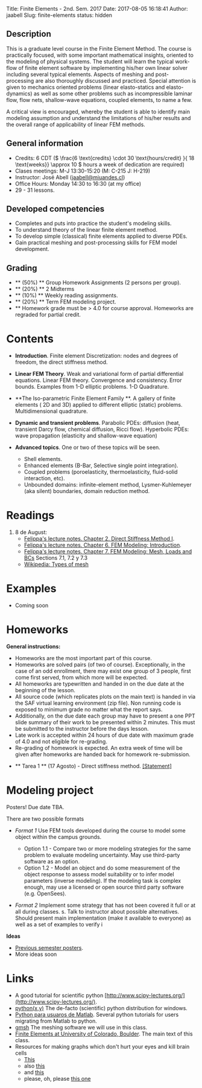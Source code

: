 Title: Finite Elements - 2nd. Sem. 2017
Date: 2017-08-05 16:18:41
Author: jaabell
Slug: finite-elements
status: hidden

## Description

This is a graduate level course in the Finite Element Method. The course is practically focused, with some important mathematical insights, oriented to the modeling of physical systems. The student will learn the typical work-flow of finite element software by implementing his/her own linear solver including several typical elements. Aspects of meshing and post-processing are also thoroughly discussed and practiced. Special attention is given to mechanics oriented problems (linear elasto-statics and elasto-dynamics) as well as some other problems such as incompressible laminar flow, flow nets, shallow-wave equations, coupled elements, to name a few. 

A critical view is encouraged, whereby the student is able to identify main modeling assumption and understand the limitations of his/her results and the overall range of applicability of linear FEM methods. 


## General information 

- Credits: 6 CDT ($ \frac{6 \text{credits} \cdot 30 \text{hours/credit} }{ 18 \text{weeks}} \\approx 10 $ hours a week of dedication are required)
- Clases meetings: M-J 13:30-15:20 (M: C-215 J: H-219)
- Instructor: José Abell (jaabell@miuandes.cl)
- Office Hours: Monday 14:30 to 16:30 (at my office)
- 29 - 31 lessons.

## Developed competencies

- Completes and puts into practice the student's modeling skills. 
- To understand theory of the linear finite element method. 
- To develop simple (classical) finite elements applied to diverse PDEs.
- Gain practical meshing and post-processing skills for FEM model development. 

## Grading

- ** (50%) ** Group Homework Assignments (2 persons per group).
- ** (20%) ** 2 Midterms
- ** (10%) ** Weekly reading assignments.
- ** (20%) ** Term FEM modeling project. 
- ** Homework grade must be > 4.0 for course approval. Homeworks are regraded for partial credit. 

<!-- 
Calendario 
============

<iframe src="https://calendar.google.com/calendar/embed?src=68hj1a9pjm988hq9avip7ggus0%40group.calendar.google.com&ctz=America/Santiago" style="border: 0" width="800" height="600" frameborder="0" scrolling="no"></iframe>

 -->

Contents
============

- **Introduction**. Finite element Discretization: nodes and degrees of freedom, the direct stiffness method.

- **Linear FEM Theory**. Weak and variational form of partial differential equations. Linear FEM theory. Convergence and consistency. Error bounds. Examples from 1-D elliptic problems. 1-D Quadrature. 

- **The Iso-parametric Finite Element Family **. A gallery of finite elements ( 2D and 3D) applied to different elliptic (static) problems. Multidimensional quadrature. 

- **Dynamic and transient problems**. Parabolic PDEs: diffusion (heat, transient Darcy flow, chemical diffusion, Ricci flow).  Hyperbolic PDEs: wave propagation (elasticity and shallow-wave equation)

- **Advanced topics**. One or two of these topics will be seen. 
    - Shell elements.
    - Enhanced elements (B-Bar, Selective single point integration).
    - Coupled problems (poroelasticity, thermoelasticity, fluid-solid interaction, etc). 
    - Unbounded domains: infinite-element method, Lysmer-Kuhlemeyer (aka silent) boundaries, domain reduction method.


Readings
============

1. 8 de August:
    * [Felippa's lecture notes. Chapter 2. Direct Stiffness Method I](http://www.colorado.edu/engineering/CAS/courses.d/IFEM.d/IFEM.Ch02.d/IFEM.Ch02.pdf).
    * [Felippa's lecture notes. Chapter 6. FEM Modeling: Introduction](http://www.colorado.edu/engineering/CAS/courses.d/IFEM.d/IFEM.Ch06.d/IFEM.Ch06.pdf).
    * [Felippa's lecture notes. Chapter 7. FEM Modeling: Mesh, Loads and BCs](http://www.colorado.edu/engineering/CAS/courses.d/IFEM.d/IFEM.Ch07.d/IFEM.Ch07.pdf) Sections 7.1, 7.2 y 7.3
    * [Wikipedia: Types of mesh](https://en.wikipedia.org/wiki/Types_of_mesh)

<!--
1. 15 de Agosto:
    * [Libro de Felippa. Chapter 7. FEM Modeling: Mesh, Loads and BCs](http://www.colorado.edu/engineering/CAS/courses.d/IFEM.d/IFEM.Ch07.d/IFEM.Ch07.pdf) Secciones 7.4 en adelante. 

1. 22 de Agosto.
    * [Curso de FEM Avanzado de Felippa. Chapter 1: Introduction](http://www.colorado.edu/engineering/CAS/courses.d/AFEM.d/AFEM.Ch01.d/AFEM.Ch01.pdf) Capitulo introductorio de interés general. Fijarse especialmente en el ejemplo del final. 
    * [Curso de FEM Avanzado de Felippa. Chapter 6: Decomposition of Poisson Problems](http://www.colorado.edu/engineering/CAS/courses.d/AVMM.d/AVMM.Ch06.d/AVMM.Ch06.pdf) hasta seccion 6.4. 

1. <s>29 de Agosto.</s> 31 de Agosto
    * [Libro de Felippa. Chapter 11: Variational Formulation of Bar Element](http://www.colorado.edu/engineering/CAS/courses.d/IFEM.d/IFEM.Ch11.d/IFEM.Ch11.pdf)

1. 5 de Septiembre.
    * [Libro de Felippa. Chapter 12: Variational Formulation of Plane Beam Element.](http://www.colorado.edu/engineering/CAS/courses.d/IFEM.d/IFEM.Ch12.d/IFEM.Ch12.pdf)

1. 12 de Septiembre.
    * [Libro de Felippa. Chapter 14: The Plane Stress Problem](http://www.colorado.edu/engineering/CAS/courses.d/IFEM.d/IFEM.Ch14.d/IFEM.Ch14.pdf)

1. 26 de Septiembre
    * [Libro de Felippa. Chapter 16: The Iso'Parametric Representation](http://www.colorado.edu/engineering/CAS/courses.d/IFEM.d/IFEM.Ch16.d/IFEM.Ch16.pdf)
    * [Libro de Felippa. Chapter 18: Shape Function Magic](http://www.colorado.edu/engineering/CAS/courses.d/IFEM.d/IFEM.Ch18.d/IFEM.Ch18.pdf)

1. 3 de Octubre
    * [Curso de FEM Avanzado de Felippa. Kirchoff Plates: Field Equations](http://www.colorado.edu/engineering/CAS/courses.d/AFEM.d/AFEM.Ch20.d/AFEM.Ch20.pdf)

1. 24 de Octubre 
    * [Paper 1977: Método de Integración Numérica HHT - Hilber-Hughes-Taylor](https://www.dropbox.com/s/h8gch2n30jxergt/Hilber_et_al-1977-Earthquake_Engineering_%26_Structural_Dynamics.pdf?dl=0) Esta es una extensión del método de Newmark para mayor control del la disipación numérica. 

1. 4 de Noviembre
    * [Paper 2003: Método de descomposición de dominio - Bielak et. al](https://www.dropbox.com/s/14eikhimtgn9h82/Bielak%20et%20al.%20-%202003%20-%20Domain%20Reduction%20Method%20for%20ThreeDimensional%20Earthquake%20Modeling%20in%20Localized%20Regions.%20Part%20%7BI%7D%20Theory.pdf?dl=0) 
-->

Examples
============

- Coming soon

<!-- 
- Introduccion: Ejemplo sobre MRD con la funcion de la tarea 1. Ejemplo completo con solucion del
sistema y graficos. [ejemplo.py](https://www.dropbox.com/s/vt2cazdop2ioqm4/ejemplo.py?dl=0)
- Introducción. Hint para leer archivos *.msh* en python. 
[ejemplo_leer_archivo.py](https://www.dropbox.com/s/q00xvko2zeoa4lq/ejemplo_leer_archivo.py?dl=0)
- Graficando polinomios de Hermite en python. [hermite.py](https://www.dropbox.com/s/j3eqr09wnqz2osk/hermite.py?dl=0)
- Para graficar resultados en gmsh. [export_to_gmsh.py](https://www.dropbox.com/s/hytpc5btq8fvjhl/export_to_gmsh.py?dl=0)
- Ejemplo de uso de las funciones de export_to_gmsh.
    - [ejemplo_write.py](https://www.dropbox.com/s/py7xjug1jcvt28q/ejemplo_write.py?dl=0).
    - [viga.msh](https://www.dropbox.com/s/ipou1eqkq3i45lx/viga.msh?dl=0).
    - [Video tutorial](https://youtu.be/NYo4txhAmgI). 
- Comparacion metodo de Newmark y Metodo de Variables de Estado
    - [metodo_de_estado.py](https://www.dropbox.com/s/0mmkq0cnt1y3e18/metodo_de_estado.py?dl=0).
    - [ejemplo_dinamica.py](https://www.dropbox.com/s/kqhq7q19j6tex2i/ejemplo_dinamica.py?dl=0).
- Viga-columna 3D (cortesía de Nicole Andrea y Francisco Hillman) [viga_columna.py](https://www.dropbox.com/s/nj0bc2vfkujgji2/viga_columna_3d.py?dl=0).
 -->

Homeworks 
============


**General instructions:** 

* Homeworks are the most important part of this course. 
* Homeworks are solved pairs (of two of course). Exceptionally, in the case of an odd enrollment, there may exist one group of 3 people, first come first served, from which more will be expected. 
* All homeworks are typewritten and handed in on the due date at the beginning of the lesson. 
* All source code (which replicates plots on the main text) is handed in via the SAF virtual learning environment (zip file). Non running code is exposed to minimum grade no matter what the report says. 
* Additionally, on the due date each group may have to present a one PPT slide summary of their work to be presented within 2 minutes. This must be submitted to the instructor before the days lesson. 
* Late work is accepted within 24 hours of due date with maximum grade of 4.0 and not eligible for re-grading.
* Re-grading of homework is expected. An extra week of time will be given after homeworks are handed back for homework re-submission.

- ** Tarea 1 ** (17 Agosto) - Direct stiffness method.  [[Statement]](https://www.dropbox.com/s/jk8qh96z73c1wlw/t1.pdf?dl=0)

<!-- - ** Tarea 1 ** (17 Agosto)      - Método de rigidez directa. [[Enunciado](https://www.dropbox.com/s/vquzh1qhfhoz9a0/t1.pdf?dl=0)]
- ** Tarea 2 ** (31 Agosto)      - Teoría de Elementos Finitos y Más Método de Rigidez Directa. [[Enunciado](https://www.dropbox.com/s/bmonzrj9tyk6fgn/t2.pdf?dl=0)]
- ** Tarea 3 ** (14 Septiembre)  - Elementos Finitos 1D [[Enunciado](https://www.dropbox.com/s/1vidv6lzhr6ahby/t3.pdf?dl=0)] 
- ** Tarea 4 ** (12 Octubre)  - Elementos Finitos 2D [[Enunciado](https://www.dropbox.com/s/2cvpnxgvsqvmze1/t4.pdf?dl=0 )]
- ** Tarea 5 ** (2 Octubre)     - Propagación de Ondas [[Enunciado](https://www.dropbox.com/s/9zj8dj4x4olnmd0/t5.pdf?dl=0)]
- ** Tarea 6 ** (9 Noviembre)    - Problemas de fluidos   
 -->

Modeling project
============

Posters! Due date TBA.

There are two possible formats 

* *Format 1* Use FEM tools developed during the course to model some object within the campus grounds. 

    * Option 1.1 - Compare two or more modeling strategies for the same problem to evaluate modeling uncertainty. May use third-party software as an option.
    * Option 1.2 - Model an object and do some measurement of the object response to assess model suitability or to infer model parameters (inverse modeling). If the modeling task is complex enough, may use a licensed or open source third party software (e.g. OpenSees).

* *Format 2*  Implement some strategy that has not been covered it full or at all during classes. s. Talk to instructor about possible alternatives. Should present main implementation (make it available to everyone) as well as a set of examples to verify i


**Ideas**

 - [Previous semester posters](https://www.dropbox.com/sh/xklao0w07vh1fks/AADkFGeHOxXF7iwNRsNkraBda?dl=0). 
 - More ideas soon



Links
============

- A good tutorial for scientific python [http://www.scipy-lectures.org/](http://www.scipy-lectures.org/).
- [python(x,y)](https://python-xy.github.io/) The de-facto (scientific) python distribution for windows. 
- [Python para usuaros de Matlab](http://bfy.tw/DBWA). Several python tutorials for users migrating from Matlab to python.
- [gmsh](http://gmsh.info/) The meshing software we will use in this class.
- [Finite Elements at University of Colorado, Boulder](http://www.colorado.edu/engineering/CAS/courses.d/IFEM.d/Home.html).  The main text of this class. 
- Resources for making graphs which don't hurt your eyes and kill brain cells
    - [This](http://flowingdata.com/2010/07/22/7-basic-rules-for-making-charts-and-graphs/)
    - also [this](http://hackerspace.kinja.com/5-rules-for-making-graphs-1605706367)
    - and [this](https://visage.co/peoples-charts-graphs-look-like-crap/)
    - please, oh, please [this one](http://fosslien.com/rules/)
